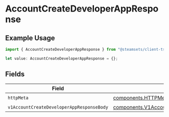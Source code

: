 # AccountCreateDeveloperAppResponse

## Example Usage

```typescript
import { AccountCreateDeveloperAppResponse } from "@steamsets/client-ts/models/operations";

let value: AccountCreateDeveloperAppResponse = {};
```

## Fields

| Field                                                                                                                    | Type                                                                                                                     | Required                                                                                                                 | Description                                                                                                              |
| ------------------------------------------------------------------------------------------------------------------------ | ------------------------------------------------------------------------------------------------------------------------ | ------------------------------------------------------------------------------------------------------------------------ | ------------------------------------------------------------------------------------------------------------------------ |
| `httpMeta`                                                                                                               | [components.HTTPMetadata](../../models/components/httpmetadata.md)                                                       | :heavy_check_mark:                                                                                                       | N/A                                                                                                                      |
| `v1AccountCreateDeveloperAppResponseBody`                                                                                | [components.V1AccountCreateDeveloperAppResponseBody](../../models/components/v1accountcreatedeveloperappresponsebody.md) | :heavy_minus_sign:                                                                                                       | OK                                                                                                                       |